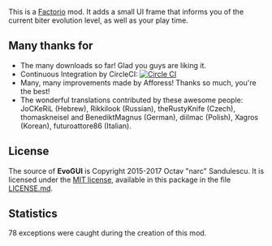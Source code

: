 This is a [Factorio](http://www.factorio.com/) mod. It adds a small UI frame
that informs you of the current biter evolution level, as well as your play
time.


## Many thanks for ##

* The many downloads so far! Glad you guys are liking it.
* Continuous Integration by CircleCI: [![Circle CI](https://circleci.com/gh/narc0tiq/evoGUI.svg?style=svg)](https://circleci.com/gh/narc0tiq/evoGUI)
* Many, many improvements made by Afforess! Thanks so much, you're the best!
* The wonderful translations contributed by these awesome people:
    JoCKeRiL (Hebrew), Rikkilook (Russian), theRustyKnife (Czech),
    thomaskneisel and BenediktMagnus (German), diilmac (Polish),
    Xagros (Korean), futuroattore86 (Italian).


## License ##

The source of **EvoGUI** is Copyright 2015-2017 Octav "narc" Sandulescu. It
is licensed under the [MIT license][mit], available in this package in the file
[LICENSE.md](LICENSE.md).

[mit]: http://opensource.org/licenses/mit-license.html


## Statistics ##

78 exceptions were caught during the creation of this mod.
